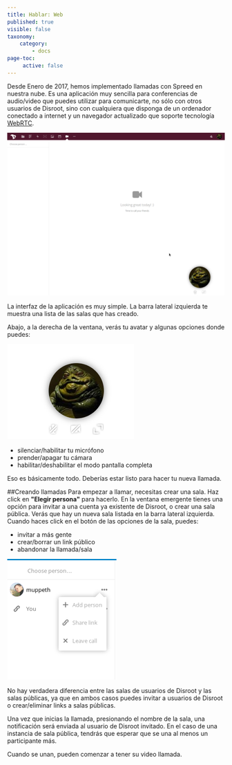 ```yaml
---
title: Hablar: Web
published: true
visible: false
taxonomy:
    category:
        - docs
page-toc:
     active: false
---
```


Desde Enero de 2017, hemos implementado llamadas con Spreed en nuestra nube. Es una aplicación muy sencilla para conferencias de audio/video que puedes utilizar para comunicarte, no sólo con otros usuarios de Disroot, sino con cualquiera que disponga de un ordenador conectado a internet y un navegador actualizado que soporte tecnología [WebRTC](https://es.wikipedia.org/wiki/WebRTC).

![](en/spreed_main.png)


La interfaz de la aplicación es muy simple. La barra lateral izquierda te muestra una lista de las salas que has creado.


Abajo, a la derecha de la ventana, verás tu avatar y algunas opciones donde puedes:

![](en/spreed_bottom.png)

 - silenciar/habilitar tu micrófono
 - prender/apagar tu cámara
 - habilitar/deshabilitar el modo pantalla completa

Eso es básicamente todo. Deberías estar listo para hacer tu nueva llamada.

##Creando llamadas
Para empezar a llamar, necesitas crear una sala. Haz click en **"Elegir persona"** para hacerlo. En la ventana emergente tienes una opción para invitar a una cuenta ya existente de Disroot, o crear una sala pública.
Verás que hay un nueva sala listada en la barra lateral izquierda.
Cuando haces click en el botón de las opciones de la sala, puedes:
  - invitar a más gente
  - crear/borrar un link público
  - abandonar la llamada/sala

![](en/spreed_create_calls1.png)

No hay verdadera diferencia entre las salas de usuarios de Disroot y las salas públicas, ya que en ambos casos puedes invitar a usuarios de Disroot o crear/eliminar links a salas públicas.

Una vez que inicias la llamada, presionando el nombre de la sala, una notificación será enviada al usuario de Disroot invitado. En el caso de una instancia de sala pública, tendrás que esperar que se una al menos un participante más.

Cuando se unan, pueden comenzar a tener su video llamada.
